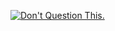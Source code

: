 <a href="https://diceswordplay.github.io/mh-hm/"><img src="https://liseklucian.neocities.org/stamps/b9.gif" alt="Don't Question This."></a>
